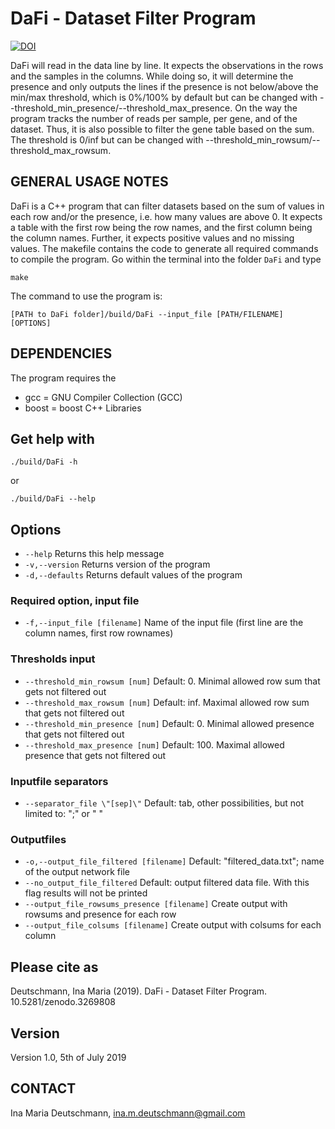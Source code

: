 # DaFi - Dataset Filter Program

[![DOI](https://zenodo.org/badge/DOI/10.5281/zenodo.3269808.svg)](https://doi.org/10.5281/zenodo.3269808)

DaFi will read in the data line by line. It expects the observations in the rows and the samples in the columns. While doing so, it will determine the presence and only outputs the lines if the presence is not below/above the min/max threshold, which is 0%/100% by default but can be changed with --threshold_min_presence/--threshold_max_presence. On the way the program tracks the number of reads per sample, per gene, and of the dataset. Thus, it is also possible to filter the gene table based on the sum. The threshold is 0/inf but can be changed with --threshold_min_rowsum/--threshold_max_rowsum.

## GENERAL USAGE NOTES
DaFi is a C++ program that can filter datasets based on the sum of values in each row and/or the presence, i.e. how many values are above 0. It expects a table with the first row being the row names, and the first column being the column names. Further, it expects positive values and no missing values. The makefile contains the code to generate all required commands to compile the program. Go within the terminal into the folder `DaFi` and type
```
make
```
The command to use the program is:
```
[PATH to DaFi folder]/build/DaFi --input_file [PATH/FILENAME] [OPTIONS]
```

## DEPENDENCIES
The program requires the 
- gcc = GNU Compiler Collection (GCC)
- boost = boost C++ Libraries

## Get help with
```
./build/DaFi -h
```
or
```
./build/DaFi --help
```

## Options
- `--help` Returns this help message
- `-v,--version` Returns version of the program
- `-d,--defaults` Returns default values of the program

### Required option, input file
- `-f,--input_file [filename]` Name of the input file (first line are the column names, first row rownames)

### Thresholds input
- `--threshold_min_rowsum [num]` Default: 0. Minimal allowed row sum that gets not filtered out
- `--threshold_max_rowsum [num]` Default: inf. Maximal allowed row sum that gets not filtered out
- `--threshold_min_presence [num]` Default: 0. Minimal allowed presence that gets not filtered out
- `--threshold_max_presence [num]` Default: 100. Maximal allowed presence that gets not filtered out

### Inputfile separators
- `--separator_file \"[sep]\"` Default: tab, other possibilities, but not limited to: \";\" or \" \"

### Outputfiles
- `-o,--output_file_filtered [filename]` Default: \"filtered_data.txt\"; name of the output network file
- `--no_output_file_filtered` Default: output filtered data file. With this flag results will not be printed
- `--output_file_rowsums_presence [filename]` Create output with rowsums and presence for each row
- `--output_file_colsums [filename]` Create output with colsums for each column

## Please cite as
Deutschmann, Ina Maria (2019). DaFi - Dataset Filter Program. 10.5281/zenodo.3269808

## Version
Version 1.0,
5th of July 2019

## CONTACT
Ina Maria Deutschmann,
ina.m.deutschmann@gmail.com
